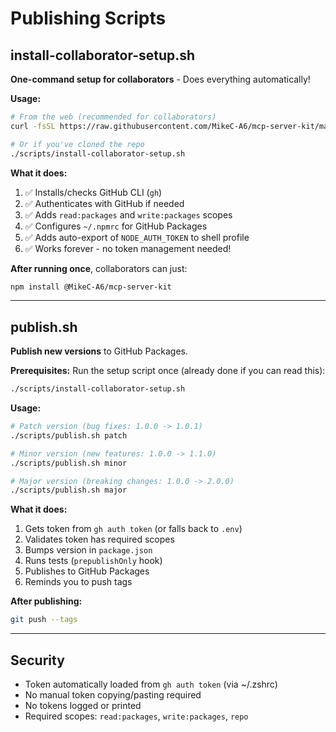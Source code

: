 # Publishing Scripts

## install-collaborator-setup.sh

**One-command setup for collaborators** - Does everything automatically!

**Usage:**

```bash
# From the web (recommended for collaborators)
curl -fsSL https://raw.githubusercontent.com/MikeC-A6/mcp-server-kit/master/scripts/install-collaborator-setup.sh | bash

# Or if you've cloned the repo
./scripts/install-collaborator-setup.sh
```

**What it does:**
1. ✅ Installs/checks GitHub CLI (`gh`)
2. ✅ Authenticates with GitHub if needed
3. ✅ Adds `read:packages` and `write:packages` scopes
4. ✅ Configures `~/.npmrc` for GitHub Packages
5. ✅ Adds auto-export of `NODE_AUTH_TOKEN` to shell profile
6. ✅ Works forever - no token management needed!

**After running once**, collaborators can just:
```bash
npm install @MikeC-A6/mcp-server-kit
```

---

## publish.sh

**Publish new versions** to GitHub Packages.

**Prerequisites:**
Run the setup script once (already done if you can read this):
```bash
./scripts/install-collaborator-setup.sh
```

**Usage:**

```bash
# Patch version (bug fixes: 1.0.0 -> 1.0.1)
./scripts/publish.sh patch

# Minor version (new features: 1.0.0 -> 1.1.0)
./scripts/publish.sh minor

# Major version (breaking changes: 1.0.0 -> 2.0.0)
./scripts/publish.sh major
```

**What it does:**
1. Gets token from `gh auth token` (or falls back to `.env`)
2. Validates token has required scopes
3. Bumps version in `package.json`
4. Runs tests (`prepublishOnly` hook)
5. Publishes to GitHub Packages
6. Reminds you to push tags

**After publishing:**
```bash
git push --tags
```

---

## Security

- Token automatically loaded from `gh auth token` (via ~/.zshrc)
- No manual token copying/pasting required
- No tokens logged or printed
- Required scopes: `read:packages`, `write:packages`, `repo`
